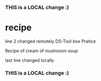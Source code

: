 ### THIS is a LOCAL change :)
# recipe
line 2 changed remotely
DS-Tool box Pratice

Recipe of cream of mushroom soup

last line changed locally
### THIS is a LOCAL change :)